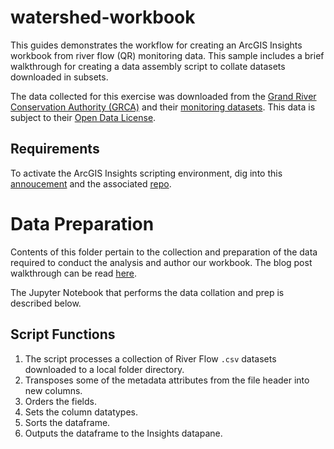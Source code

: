 # watershed-workbook
This guides demonstrates the workflow for creating an ArcGIS Insights workbook from river flow (QR) monitoring data. This sample includes a brief walkthrough for creating a data assembly script to collate datasets downloaded in subsets.

The data collected for this exercise was downloaded from the [Grand River Conservation Authority (GRCA)](https://www.grandriver.ca/en/index.aspx) and their [monitoring datasets](https://data.grandriver.ca/downloads.html). This data is subject to their [Open Data License](https://data.grandriver.ca/docs/GRCA%20Open%20Data%20Licence%20v2.pdf).

## Requirements
To activate the ArcGIS Insights scripting environment, dig into this [annoucement](https://www.esri.com/arcgis-blog/products/insights/announcements/scripting-insights-arcgis/) and the associated [repo](https://github.com/Esri/insights-scripting-guide).

# Data Preparation
Contents of this folder pertain to the collection and preparation of the data required to conduct the analysis and author our workbook. The blog post walkthrough can be read [here](https://www.esri.com/arcgis-blog/products/insights/analytics/make-this-watershed-workbook-data-prep/).

The Jupyter Notebook that performs the data collation and prep is described below.

## Script Functions
1. The script processes a collection of River Flow `.csv` datasets downloaded to a local folder directory.
2. Transposes some of the metadata attributes from the file header into new columns.
3. Orders the fields.
4. Sets the column datatypes.
5. Sorts the dataframe.
6. Outputs the dataframe to the Insights datapane.
